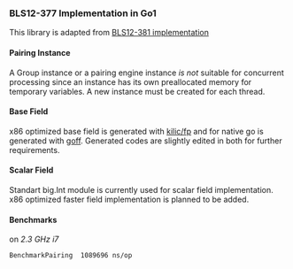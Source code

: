 ### BLS12-377 Implementation in Go1

This library is adapted from [BLS12-381 implementation](https://github.com/kilic/bls12-381) 

#### Pairing Instance

A Group instance or a pairing engine instance _is not_ suitable for concurrent processing since an instance has its own preallocated memory for temporary variables. A new instance must be created for each thread.

#### Base Field

x86 optimized base field is generated with [kilic/fp](https://github.com/kilic/fp) and for native go is generated with [goff](https://github.com/ConsenSys/goff). Generated codes are slightly edited in both for further requirements.

#### Scalar Field

Standart big.Int module is currently used for scalar field implementation. x86 optimized faster field implementation is planned to be added.

#### Benchmarks

on _2.3 GHz i7_

```
BenchmarkPairing  1089696 ns/op
```

